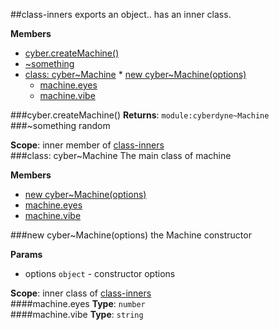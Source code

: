 <a name="module_class-inners"></a>
##class-inners
exports an object.. has an inner class.

**Members**

* [cyber.createMachine()](#module_class-inners.createMachine)
* [\~something](#module_class-inners.something)
* [class: cyber~Machine](#module_class-inners.Machine)
      * [new cyber~Machine(options)](#module_class-inners.Machine)
  * [machine.eyes](#module_class-inners.Machine#eyes)
  * [machine.vibe](#module_class-inners.Machine#vibe)

<a name="module_class-inners.createMachine"></a>
###cyber.createMachine()
**Returns**: `module:cyberdyne~Machine`  
<a name="module_class-inners.something"></a>
###\~something
random

**Scope**: inner member of [class-inners](#module_class-inners)  
<a name="module_class-inners.Machine"></a>
###class: cyber~Machine
The main class of machine

**Members**

  * [new cyber~Machine(options)](#module_class-inners.Machine)
  * [machine.eyes](#module_class-inners.Machine#eyes)
  * [machine.vibe](#module_class-inners.Machine#vibe)

<a name="module_class-inners.Machine"></a>
###new cyber~Machine(options)
the Machine constructor

**Params**

- options `object` - constructor options

**Scope**: inner class of [class-inners](#module_class-inners)  
<a name="module_class-inners.Machine#eyes"></a>
####machine.eyes
**Type**: `number`  
<a name="module_class-inners.Machine#vibe"></a>
####machine.vibe
**Type**: `string`  
